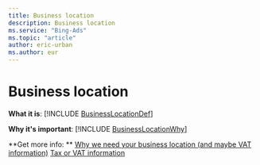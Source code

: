 ```yaml
---
title: Business location
description: Business location
ms.service: "Bing-Ads"
ms.topic: "article"
author: eric-urban
ms.author: eur
---
```


# Business location

**What it is**: [!INCLUDE [BusinessLocationDef](../includes/BusinessLocationDef.md)]

**Why it's important**: [!INCLUDE [BusinessLocationWhy](../includes/BusinessLocationWhy.md)]

**Get more info: **     [Why we need your business location (and maybe VAT information)](../hlp_BA_CONC_EuropaFAQ.md)     [Tax or VAT information](../hlp_BA_CONC_TaxVATInfo.md)


